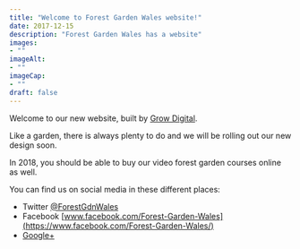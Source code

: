 ```yaml
---
title: "Welcome to Forest Garden Wales website!"
date: 2017-12-15
description: "Forest Garden Wales has a website"
images: 
- ""
imageAlt: 
- ""
imageCap:
- ""
draft: false
---
```


Welcome to our new website, built by [Grow Digital](https://www.growdigital.org/).

Like a garden, there is always plenty to do and we will be rolling out our new design soon.

In 2018, you should be able to buy our video forest garden courses online as well.

You can find us on social media in these different places:

* Twitter [@ForestGdnWales](https://twitter.com/ForestGdnWales)
* Facebook [www.facebook.com/Forest-Garden-Wales](https://www.facebook.com/Forest-Garden-Wales/)
* [Google+](https://plus.google.com/111290684473488016210)
